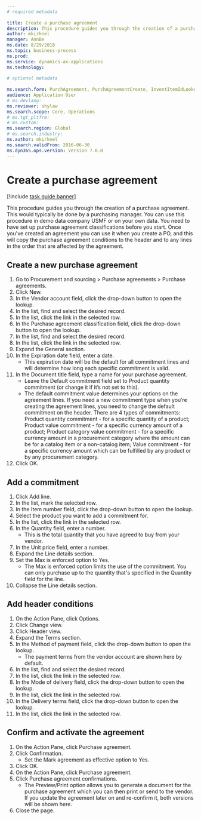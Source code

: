 ```yaml
--- 
# required metadata 
 
title: Create a purchase agreement
description: This procedure guides you through the creation of a purchase agreement. 
author: mkirknel
manager: AnnBe 
ms.date: 8/29/2018
ms.topic: business-process 
ms.prod:  
ms.service: dynamics-ax-applications 
ms.technology:  
 
# optional metadata 
 
ms.search.form: PurchAgreement, PurchAgreementCreate, InventItemIdLookupSimple, AgreementConfirmRunForm, PurchAgreementHistory   
audience: Application User 
# ms.devlang:  
ms.reviewer: shylaw
ms.search.scope: Core, Operations 
# ms.tgt_pltfrm:  
# ms.custom:  
ms.search.region: Global
# ms.search.industry: 
ms.author: mkirknel
ms.search.validFrom: 2016-06-30 
ms.dyn365.ops.version: Version 7.0.0 
---
```

# Create a purchase agreement

[!include [task guide banner](../../includes/task-guide-banner.md)]

This procedure guides you through the creation of a purchase agreement. This would typically be done by a purchasing manager. You can use this procedure in demo data company USMF or on your own data. You need to have set up purchase agreement classifications before you start. Once you've created an agreement you can use it when you create a PO, and this will copy the purchase agreement conditions to the header and to any lines in the order that are affected by the agreement.


## Create a new purchase agreement
1. Go to Procurement and sourcing > Purchase agreements > Purchase agreements.
2. Click New.
3. In the Vendor account field, click the drop-down button to open the lookup.
4. In the list, find and select the desired record.
5. In the list, click the link in the selected row.
6. In the Purchase agreement classification field, click the drop-down button to open the lookup.
7. In the list, find and select the desired record.
8. In the list, click the link in the selected row.
9. Expand the General section.
10. In the Expiration date field, enter a date.
    * This expiration date will be the default for all commitment lines and will determine how long each specific commitment is valid.  
11. In the Document title field, type a name for your purchase agreement.
    * Leave the Default commitment field set to Product quantity commitment (or change it if it’s not set to this).  
    * The default commitment value determines your options on the agreement lines. If you need a new commitment type when you’re creating the agreement lines, you need to change the default commitment on the header.  There are 4 types of commitments: Product quantity commitment - for a specific quantity of a product; Product value commitment - for a specific currency amount of a product; Product category value commitment - for a specific currency amount in a procurement category where the amount can be for a catalog item or a non-catalog item; Value commitment - for a specific currency amount which can be fulfilled by any product or by any procurement category.  
12. Click OK.

## Add a commitment
1. Click Add line.
2. In the list, mark the selected row.
3. In the Item number field, click the drop-down button to open the lookup.
4. Select the product you want to add a commitment for.
5. In the list, click the link in the selected row.
6. In the Quantity field, enter a number.
    * This is the total quantity that you have agreed to buy from your vendor.  
7. In the Unit price field, enter a number.
8. Expand the Line details section.
9. Set the Max is enforced option to Yes.
    * The Max is enforced option limits the use of the commitment. You can only purchase up to the quantity that's specified in the Quantity field for the line.  
10. Collapse the Line details section.

## Add header conditions
1. On the Action Pane, click Options.
2. Click Change view.
3. Click Header view.
4. Expand the Terms section.
5. In the Method of payment field, click the drop-down button to open the lookup.
    * The payment terms from the vendor account are shown here by default.       
6. In the list, find and select the desired record.
7. In the list, click the link in the selected row.
8. In the Mode of delivery field, click the drop-down button to open the lookup.
9. In the list, click the link in the selected row.
10. In the Delivery terms field, click the drop-down button to open the lookup.
11. In the list, click the link in the selected row.

## Confirm and activate the agreement
1. On the Action Pane, click Purchase agreement.
2. Click Confirmation.
    * Set the Mark agreement as effective option to Yes.  
3. Click OK.
4. On the Action Pane, click Purchase agreement.
5. Click Purchase agreement confirmations.
    * The Preview/Print option allows you to generate a document for the purchase agreement which you can then print or send to the vendor. If you update the agreement later on and re-confirm it, both versions will be shown here.  
6. Close the page.

